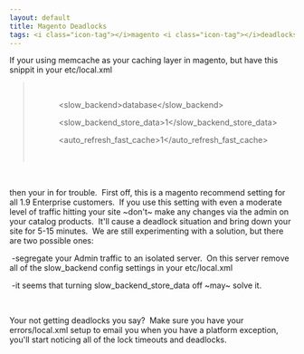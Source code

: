 ```yaml
---
layout: default
title: Magento Deadlocks
tags: <i class="icon-tag"></i>magento <i class="icon-tag"></i>deadlocks
---
```

<p>If your using memcache as your caching layer in magento, but have this snippit in your etc/local.xml</p>
<blockquote>
<p>&nbsp;</p>
<p>&nbsp;&nbsp; &nbsp; &nbsp; &nbsp; &nbsp; &nbsp;&lt;slow_backend&gt;database&lt;/slow_backend&gt;</p>
<p>&nbsp;&nbsp; &nbsp; &nbsp; &nbsp; &nbsp; &nbsp;&lt;slow_backend_store_data&gt;1&lt;/slow_backend_store_data&gt;</p>
<p>&nbsp;&nbsp; &nbsp; &nbsp; &nbsp; &nbsp; &nbsp;&lt;auto_refresh_fast_cache&gt;1&lt;/auto_refresh_fast_cache&gt;&nbsp;</p>
<p>&nbsp;</p>
</blockquote>
<p>&nbsp;</p>
<p>then your in for trouble. &nbsp;First off, this is a magento recommend setting for all 1.9 Enterprise customers. &nbsp;If you use this setting with even a moderate level of traffic hitting your site ~don't~ make any changes via the admin on your catalog products. &nbsp;It'll cause a deadlock situation and bring down your site for 5-15 minutes. &nbsp;We are still experimenting with a solution, but there are two possible ones:</p>
<p><span style="white-space: pre;"> </span>-segregate your Admin traffic to an isolated server. &nbsp;On this server remove all of the slow_backend config settings in your etc/local.xml</p>
<p><span style="white-space: pre;"> </span>-it seems that turning&nbsp;slow_backend_store_data off ~may~ solve it. &nbsp;</p>
<p>&nbsp;</p>
<p>Your not getting deadlocks you say? &nbsp;Make sure you have your errors/local.xml setup to email you when you have a platform exception, you'll start noticing all of the lock timeouts and deadlocks.</p>
<p>&nbsp;</p>
